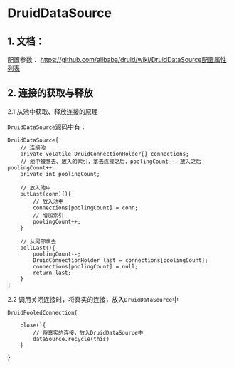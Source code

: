 # DruidDataSource


## 1. 文档：

配置参数： https://github.com/alibaba/druid/wiki/DruidDataSource配置属性列表

## 2. 连接的获取与释放

2.1 从池中获取、释放连接的原理

`DruidDataSource`源码中有：
```
DruidDataSource{
	// 连接池
	private volatile DruidConnectionHolder[] connections;
	// 池中被拿去、放入的索引，拿去连接之后，poolingCount--，放入之后poolingCount++
	private int poolingCount;
	
	// 放入池中
	putLast(conn)(){
		// 放入池中
        connections[poolingCount] = conn;
        // 增加索引
		poolingCount++;
	}
	
	// 从尾部拿去
	pollLast(){
		poolingCount--;
		DruidConnectionHolder last = connections[poolingCount];
		connections[poolingCount] = null;
		return last;
	}
}
```

2.2 调用关闭连接时，将真实的连接，放入`DruidDataSource`中
```
DruidPooledConnection{
	
	close(){
		// 将真实的连接，放入DruidDataSource中
		dataSource.recycle(this)
	}

}
```




